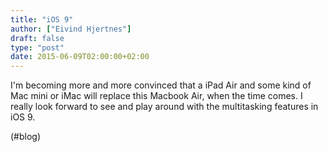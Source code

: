 ```yaml
---
title: "iOS 9"
author: ["Eivind Hjertnes"]
draft: false
type: "post"
date: 2015-06-09T02:00:00+02:00
---
```


I'm becoming more and more convinced that a iPad Air and some kind of
Mac mini or iMac will replace this Macbook Air, when the time comes. I
really look forward to see and play around with the multitasking
features in iOS 9.

(#blog)
